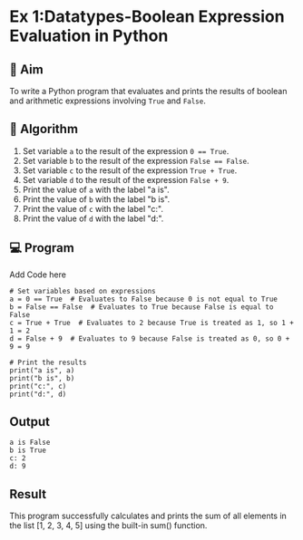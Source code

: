 
# Ex 1:Datatypes-Boolean Expression Evaluation in Python

## 🎯 Aim
To write a Python program that evaluates and prints the results of boolean and arithmetic expressions involving `True` and `False`.

## 🧠 Algorithm
1. Set variable `a` to the result of the expression `0 == True`.
2. Set variable `b` to the result of the expression `False == False`.
3. Set variable `c` to the result of the expression `True + True`.
4. Set variable `d` to the result of the expression `False + 9`.
5. Print the value of `a` with the label "a is".
6. Print the value of `b` with the label "b is".
7. Print the value of `c` with the label "c:".
8. Print the value of `d` with the label "d:".

## 💻 Program
Add Code here
```
# Set variables based on expressions
a = 0 == True  # Evaluates to False because 0 is not equal to True
b = False == False  # Evaluates to True because False is equal to False
c = True + True  # Evaluates to 2 because True is treated as 1, so 1 + 1 = 2
d = False + 9  # Evaluates to 9 because False is treated as 0, so 0 + 9 = 9

# Print the results
print("a is", a)
print("b is", b)
print("c:", c)
print("d:", d)
```

## Output
```
a is False
b is True
c: 2
d: 9
```
## Result
This program successfully calculates and prints the sum of all elements in the list [1, 2, 3, 4, 5] using the built-in sum() function.
